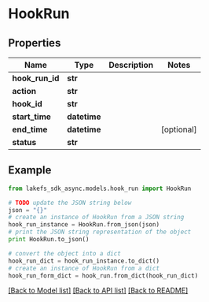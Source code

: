 # HookRun


## Properties
Name | Type | Description | Notes
------------ | ------------- | ------------- | -------------
**hook_run_id** | **str** |  | 
**action** | **str** |  | 
**hook_id** | **str** |  | 
**start_time** | **datetime** |  | 
**end_time** | **datetime** |  | [optional] 
**status** | **str** |  | 

## Example

```python
from lakefs_sdk_async.models.hook_run import HookRun

# TODO update the JSON string below
json = "{}"
# create an instance of HookRun from a JSON string
hook_run_instance = HookRun.from_json(json)
# print the JSON string representation of the object
print HookRun.to_json()

# convert the object into a dict
hook_run_dict = hook_run_instance.to_dict()
# create an instance of HookRun from a dict
hook_run_form_dict = hook_run.from_dict(hook_run_dict)
```
[[Back to Model list]](../README.md#documentation-for-models) [[Back to API list]](../README.md#documentation-for-api-endpoints) [[Back to README]](../README.md)


